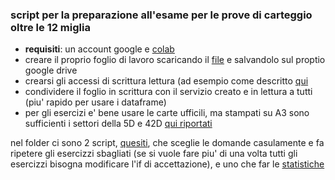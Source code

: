 ### script per la preparazione all'esame per le prove di carteggio oltre le 12 miglia
- **requisiti**: un account google e [colab](https://colab.research.google.com/)
- creare il proprio foglio di lavoro scaricando il [file](https://github.com/gmazzitelli/patente/blob/master/files/domenteOlre12.gsheet) e salvandolo sul proptio google drive
- crearsi gli accessi di scrittura lettura (ad esempio come descritto [qui](https://medium.com/@alestamm/automating-reports-with-google-sheets-jupyter-notebook-connection-8f9cfa5e8588)
- condividere il foglio in scrittura con il servizio creato e in lettura a tutti (piu' rapido per usare i dataframe)
- per gli esercizi e' bene usare le carte ufficili, ma stampati su A3 sono sufficienti i settori della 5D e 42D [qui riportati](https://drive.google.com/drive/folders/1_m-Zc5H9npr0q1Zl4BXpAJV00jlWM8Wc?usp=drive_link)

nel folder ci sono 2 script, [quesiti](https://github.com/gmazzitelli/patente/blob/master/quesiti.ipynb), che sceglie le domande casulamente e fa ripetere 
gli esercizzi sbagliati (se si vuole fare piu' di una volta tutti gli esercizzi bisogna modificare l'if di accettazione), e uno che far le [statistiche](https://github.com/gmazzitelli/patente/blob/master/statistiche.ipynb)
